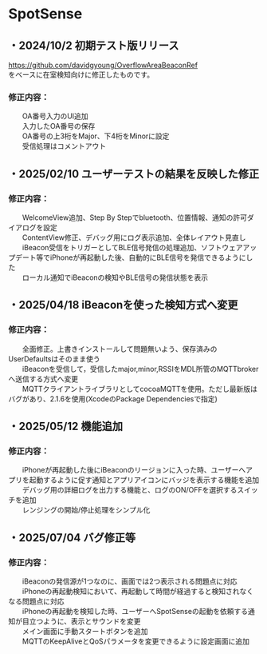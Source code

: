 # SpotSense
## ・2024/10/2 初期テスト版リリース
https://github.com/davidgyoung/OverflowAreaBeaconRef  
をベースに在室検知向けに修正したものです。
### 修正内容：
　　OA番号入力のUI追加  
　　入力したOA番号の保存  
　　OA番号の上3桁をMajor、下4桁をMinorに設定  
　　受信処理はコメントアウト  

## ・2025/02/10 ユーザーテストの結果を反映した修正
### 修正内容：
　　WelcomeView追加、Step By Stepでbluetooth、位置情報、通知の許可ダイアログを設定  
　　ContentView修正、デバッグ用にログ表示追加、全体レイアウト見直し  
　　iBeacon受信をトリガーとしてBLE信号発信の処理追加、ソフトウェアアップデート等でiPhoneが再起動した後、自動的にBLE信号を発信できるようにした  
　　ローカル通知でiBeaconの検知やBLE信号の発信状態を表示  

## ・2025/04/18 iBeaconを使った検知方式へ変更
### 修正内容：
　　全面修正。上書きインストールして問題無いよう、保存済みのUserDefaultsはそのまま使う  
　　iBeaconを受信して，受信したmajor,minor,RSSIをMDL所管のMQTTbrokerへ送信する方式へ変更  
　　MQTTクライアントライブラリとしてcocoaMQTTを使用。ただし最新版はバグがあり、2.1.6を使用(XcodeのPackage Dependenciesで指定)  

## ・2025/05/12 機能追加
### 修正内容：
　　iPhoneが再起動した後にiBeaconのリージョンに入った時、ユーザーへアプリを起動するように促す通知とアプリアイコンにバッジを表示する機能を追加  
　　デバッグ用の詳細ログを出力する機能と、ログのON/OFFを選択するスイッチを追加  
　　レンジングの開始/停止処理をシンプル化  

## ・2025/07/04 バグ修正等
### 修正内容：
　　iBeaconの発信源が1つなのに、画面では2つ表示される問題点に対応  
　　iPhoneの再起動検知において、再起動して時間が経過すると検知されなくなる問題点に対応  
　　iPhoneの再起動を検知した時、ユーザーへSpotSenseの起動を依頼する通知が目立つように、表示とサウンドを変更  
　　メイン画面に手動スタートボタンを追加  
　　MQTTのKeepAliveとQoSパラメータを変更できるように設定画面に追加  
